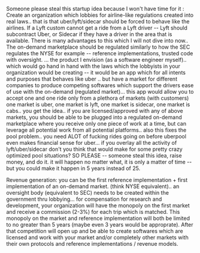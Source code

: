 Someone please steal this startup idea because I won't have time for it : Create an organization which lobbies for airline-like regulations created into real laws.. that is that uber/lyft/sidecar should be forced to behave like the airlines. If a Lyft custom cannot get a ride from a Lyft driver -- Lyft should subcontract Uber, or Sidecar if they have a driver in the area that is available. There is many advantages to this which I will not dive into now..
The on-demand marketplace should be regulated similarly to how the SEC regulates the NYSE for example -- reference implementations, trusted code with oversight. ... the product I envision (as a software engineer myself).. which would go hand in hand with the laws which the lobbyists in your organization would be creating -- it would be an app which for all intents and purposes that behaves like uber .. but have a market for different companies to produce competing softwares which support the drivers ease of use with the on-demand (regulated market)... this app would allow you to accept one and one ride only from a plethora of markets (with customers) one market is uber, one market is lyft, one market is sidecar, one market is cabs.. you get the idea.. if you are licensed/approved with any of above markets, you should be able to be plugged into a regulated on-demand marketplace where you receive only one piece of work at a time, but can leverage all potential work from all potential platforms.. also this fixes the pool problem.. you need ALOT of fucking rides going on before uberpool even makes financial sense for uber... if you overlay all the activity of lyft/uber/sidecar don't you think that would make for some pretty crazy optimized pool situations?
SO PLEASE -- someone steal this idea, raise money, and do it. it will happen no matter what, it is only a matter of time -- but you could make it happen in 5 years instead of 25.


Revenue generation: you can be the first reference implementation + first implementation of an on-demand market. (think NYSE equivalent).. an oversight body (equivalent to SEC) needs to be created within the government thru lobbying... for compensation for research and development, your organization will have the monopoly on the first market and receive a commission (2-3%) for each trip which is matched. This monopoly on the market and reference implementation will both be limited to no greater than 5 years (maybe even 3 years would be approprate). After that competition will open up and be able to create softwares which are licensed and work with your market and/or completely other markets with their own protocols and reference implementations / revenue models.
